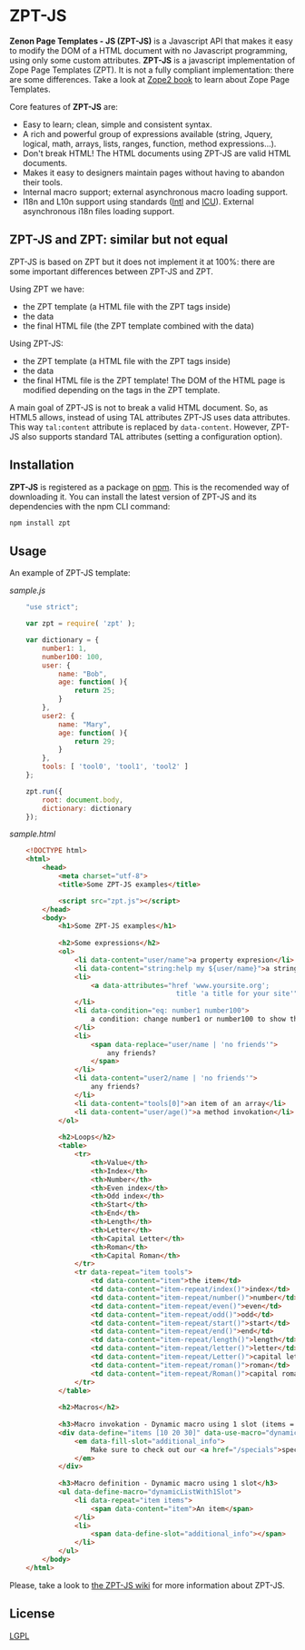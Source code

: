 # ZPT-JS

**Zenon Page Templates - JS (ZPT-JS)** is a Javascript API that makes it easy to modify the DOM of a HTML document with no Javascript programming, using only some custom attributes. **ZPT-JS** is a javascript implementation of Zope Page Templates (ZPT). It is not a fully compliant implementation: there are some differences. Take a look at [Zope2 book](http://docs.zope.org/zope2/zope2book/ZPT.html) to learn about Zope Page Templates.

Core features of **ZPT-JS** are:

*   Easy to learn; clean, simple and consistent syntax.
*   A rich and powerful group of expressions available (string, Jquery, logical, math, arrays, lists, ranges, function, method expressions...).
*   Don't break HTML! The HTML documents using ZPT-JS are valid HTML documents.
*   Makes it easy to designers maintain pages without having to abandon their tools.
*   Internal macro support; external asynchronous macro loading support.
*   I18n and L10n support using standards ([Intl](https://developer.mozilla.org/en/docs/Web/JavaScript/Reference/Global_Objects/Intl) and [ICU](http://userguide.icu-project.org/formatparse/messages)). External asynchronous i18n files loading support.

## ZPT-JS and ZPT: similar but not equal

ZPT-JS is based on ZPT but it does not implement it at 100%: there are some important differences between ZPT-JS and ZPT.

Using ZPT we have:

*   the ZPT template (a HTML file with the ZPT tags inside)
*   the data
*   the final HTML file (the ZPT template combined with the data)

Using ZPT-JS:

*   the ZPT template (a HTML file with the ZPT tags inside)
*   the data
*   the final HTML file is the ZPT template! The DOM of the HTML page is modified depending on the tags in the ZPT template.

A main goal of ZPT-JS is not to break a valid HTML document. So, as HTML5 allows, instead of using TAL attributes ZPT-JS uses data attributes. This way `tal:content` attribute is replaced by `data-content`. However, ZPT-JS also supports standard TAL attributes (setting a configuration option).

## Installation

**ZPT-JS** is registered as a package on [npm](https://www.npmjs.com/package/zpt). This is the recomended way of downloading it. You can install the latest version of ZPT-JS and its dependencies with the npm CLI command:

```bash
npm install zpt
```

## Usage

An example of ZPT-JS template:

*sample.js*
```javascript
    "use strict";

    var zpt = require( 'zpt' );

    var dictionary = { 
        number1: 1,
        number100: 100,
        user: {
            name: "Bob", 
            age: function( ){
                return 25;
            }
        },
        user2: {
            name: "Mary", 
            age: function( ){
                return 29;
            }
        },
        tools: [ 'tool0', 'tool1', 'tool2' ]
    };

    zpt.run({
        root: document.body,
        dictionary: dictionary
    });
```

*sample.html*
```html
    <!DOCTYPE html>
    <html>
        <head>
            <meta charset="utf-8">
            <title>Some ZPT-JS examples</title>

            <script src="zpt.js"></script>
        </head>
        <body>
            <h1>Some ZPT-JS examples</h1>
    
            <h2>Some expressions</h2>
            <ol>
                <li data-content="user/name">a property expresion</li>
                <li data-content="string:help my ${user/name}">a string expression</li>
                <li>
                    <a data-attributes="href 'www.yoursite.org';
                                         title 'a title for your site'">A link using string literals in a data-attributes</a>
                </li>
                <li data-condition="eq: number1 number100">
                    a condition: change number1 or number100 to show this!
                </li>
                <li>
                    <span data-replace="user/name | 'no friends'">
                        any friends?
                    </span>
                </li>
                <li data-content="user2/name | 'no friends'">
                    any friends?
                </li>
                <li data-content="tools[0]">an item of an array</li>
                <li data-content="user/age()">a method invokation</li>
            </ol>
            
            <h2>Loops</h2>
            <table>
                <tr>
                    <th>Value</th>
                    <th>Index</th>
                    <th>Number</th>
                    <th>Even index</th>
                    <th>Odd index</th>
                    <th>Start</th>
                    <th>End</th>
                    <th>Length</th>
                    <th>Letter</th>
                    <th>Capital Letter</th>
                    <th>Roman</th>
                    <th>Capital Roman</th>
                </tr>
                <tr data-repeat="item tools">
                    <td data-content="item">the item</td>
                    <td data-content="item-repeat/index()">index</td>
                    <td data-content="item-repeat/number()">number</td>
                    <td data-content="item-repeat/even()">even</td>
                    <td data-content="item-repeat/odd()">odd</td>
                    <td data-content="item-repeat/start()">start</td>
                    <td data-content="item-repeat/end()">end</td>
                    <td data-content="item-repeat/length()">length</td>
                    <td data-content="item-repeat/letter()">letter</td>
                    <td data-content="item-repeat/Letter()">capital letter</td>
                    <td data-content="item-repeat/roman()">roman</td>
                    <td data-content="item-repeat/Roman()">capital roman</td>
                </tr>
            </table>
            
            <h2>Macros</h2>
            
            <h3>Macro invokation - Dynamic macro using 1 slot (items = [10 20 30])</h3>
            <div data-define="items [10 20 30]" data-use-macro="dynamicListWith1Slot">
                <em data-fill-slot="additional_info">
                    Make sure to check out our <a href="/specials">specials</a>.
                </em>
            </div>
            
            <h3>Macro definition - Dynamic macro using 1 slot</h3>
            <ul data-define-macro="dynamicListWith1Slot">
                <li data-repeat="item items">
                    <span data-content="item">An item</span>
                </li>
                <li>
                    <span data-define-slot="additional_info"></span>
                </li>
            </ul>
        </body>
    </html>
```

Please, take a look to [the ZPT-JS wiki](https://github.com/davidcana/ZPT-JS/wiki) for more information about ZPT-JS.

## License
[LGPL](http://www.gnu.org/licenses/lgpl.html)
